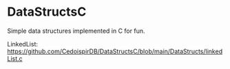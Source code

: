 # DataStructsC
Simple data structures implemented in C for fun.

LinkedList: <https://github.com/CedoispirDB/DataStructsC/blob/main/DataStructs/linkedList.c>

